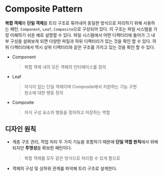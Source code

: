 # Composite Pattern  
**복합 객체**와 **단일 객체**를 트리 구조로 묶어내어 동일한 방식으로 처리하기 위해 사용하는 패턴. `Component`, `Leaf`, `Composite`으로 구성되어 있다. 이 구조는 파일 시스템을 가장 이해하기 쉬운 예로 설명할 수 있다. 파일 시스템에서 어떤 디렉터리에 들어가 그 내부 구성을 살펴보게 되면 다양한 파일과 하위 디렉터리가 있는 것을 확인 할 수 있다. 하위 디렉터리에서 역시 상위 디렉터리와 같은 구조를 가지고 있는 것을 확인 할 수 있다.  

- Component  
	> 복합 객체 내의 모든 객체의 인터페이스를 정의  
- Leaf  
	> 자식이 없는 단일 객체이며 Composite에서 지원하는 기능 구현  
	> 원소에 대한 행동 정의  
- Composite  
	> 자식 구성 요소의 행동을 정의하고 저장하는 역할  

## 디자인 원칙  
- 계층 구조 관리, 작업 처리 두 가지 기능을 포함하기 때문에 **단일 역할 원칙**에서 위배되지만 **투명성**을 확보한 패턴이다.  
	> 복합 객체를 모두 같은 방식으로 처리할 수 있게 함으로  
- 객체의 구성 및 상하위 관계를 파악해 트리 구조로 설계한다.  
